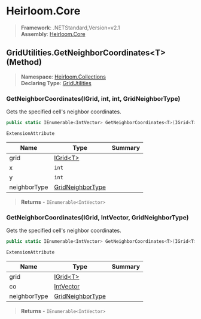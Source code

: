 # Heirloom.Core

> **Framework**: .NETStandard,Version=v2.1  
> **Assembly**: [Heirloom.Core][0]

## GridUtilities.GetNeighborCoordinates\<T> (Method)

> **Namespace**: [Heirloom.Collections][0]  
> **Declaring Type**: [GridUtilities][1]

### GetNeighborCoordinates<T>(IGrid<T>, int, int, GridNeighborType)

Gets the specified cell's neighbor coordinates.

```cs
public static IEnumerable<IntVector> GetNeighborCoordinates<T>(IGrid<T> grid, int x, int y, GridNeighborType neighborType = Axis)
```

`ExtensionAttribute`

| Name         | Type                  | Summary |
|--------------|-----------------------|---------|
| grid         | [IGrid\<T>][2]        |         |
| x            | `int`                 |         |
| y            | `int`                 |         |
| neighborType | [GridNeighborType][3] |         |

> **Returns** - `IEnumerable<IntVector>`

### GetNeighborCoordinates<T>(IGrid<T>, IntVector, GridNeighborType)

Gets the specified cell's neighbor coordinates.

```cs
public static IEnumerable<IntVector> GetNeighborCoordinates<T>(IGrid<T> grid, IntVector co, GridNeighborType neighborType = Axis)
```

`ExtensionAttribute`

| Name         | Type                  | Summary |
|--------------|-----------------------|---------|
| grid         | [IGrid\<T>][2]        |         |
| co           | [IntVector][4]        |         |
| neighborType | [GridNeighborType][3] |         |

> **Returns** - `IEnumerable<IntVector>`

[0]: ../../../Heirloom.Core.md
[1]: ../GridUtilities.md
[2]: ../IGrid[T].md
[3]: ../GridNeighborType.md
[4]: ../../Heirloom/IntVector.md
